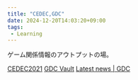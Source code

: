 ```yaml
---
title: "CEDEC,GDC"
date: 2024-12-20T14:03:20+09:00
tags:
 - Learning
---
```


ゲーム関係情報のアウトプットの場。

[CEDEC2021](https://cedec.cesa.or.jp/2021/)
[GDC Vault](https://www.gdcvault.com/)
[Latest news \| GDC](https://www.gdconf.com/news)